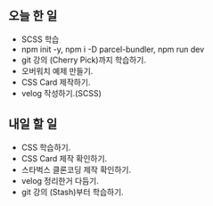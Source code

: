 ## 오늘 한 일
- SCSS 학습
- npm init -y, npm i -D parcel-bundler, npm run dev
- git 강의 (Cherry Pick)까지 학습하기.
- 오버워치 예제 만들기.
- CSS Card 제작하기.
- velog 작성하기.(SCSS)

## 내일 할 일
- CSS 학습하기.
- CSS Card 제작 확인하기.
- 스타벅스 클론코딩 제작 확인하기.
- velog 정리한거 다듬기.
- git 강의 (Stash)부터 학습하기.

